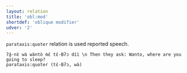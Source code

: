 ```yaml
---
layout: relation
title: 'obl:mod'
shortdef: 'oblique modifier'
udver: '2'
---
```


`parataxis:quoter` relation is used reported speech.

~~~ sdparse
ʔá̰-nɛ̀ wà wàntò mɛ́ tɛ́-Bʔɔ díì \n Then they ask: Wanto, where are you going to sleep?
parataxis:quoter (tɛ́-Bʔɔ, wà)
~~~
<!-- Interlanguage links updated Ne 5. května 2024, 18:21:39 CEST -->

